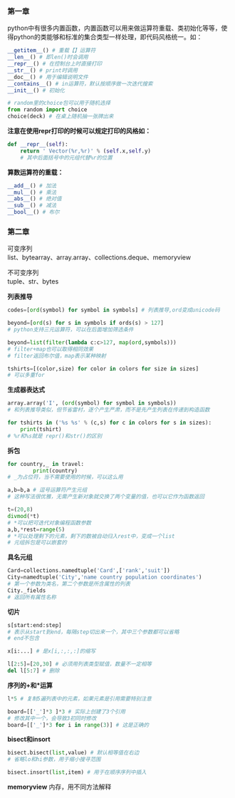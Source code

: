 ### 第一章
python中有很多内置函数，内置函数可以用来做运算符重载、类初始化等等，使得python的类能够和标准的集合类型一样处理，即代码风格统一。如：
```py
__getitem__() # 重载【】运算符
__len__() # 即len()时会调用
__repr__() # 在控制台上时直接打印
__str__() # print时调用
__doc__() # 用于编辑说明文件
__contains__() # in运算符，默认按顺序做一次迭代搜索
__init__() # 初始化

# random里的choice包可以用于随机选择
from random import choice
choice(deck) # 在桌上随机抽一张牌出来
```

**注意在使用repr打印的时候可以规定打印的风格如：**
```py
def __repr__(self):
    return ' Vector(%r,%r)' % (self.x,self.y)
    # 其中后面括号中的元组代替%r的位置
```

**算数运算符的重载：**
```py
__add__() # 加法
__mul__() # 乘法
__abs__() # 绝对值
__sub__() # 减法
__bool__() # 布尔
```

### 第二章
可变序列<br>
 list、bytearray、array.array、collections.deque、memoryview

不可变序列<br>
 tuple、str、bytes

**列表推导**
```py
codes=[ord(symbol) for symbol in symbols] # 列表推导,ord变成unicode码

beyond=[ord(s) for s in symbols if ords(s) > 127]
# python支持三元运算符，可以在后面增加筛选条件

beyond=list(filter(lambda c:c>127, map(ord,symbols)))
# filter+map也可以取得相同效果
# filter返回布尔值，map表示某种映射

tshirts=[(color,size) for color in colors for size in sizes]
# 可以多重for
```

**生成器表达式**
```py
array.array('I', (ord(symbol) for symbol in symbols))
# 和列表推导类似，但节省雷村，逐个产生严肃，而不是先产生列表在传递到构造函数

for tshirts in ('%s %s' % (c,s) for c in colors for s in sizes):
    print(tshirt)
# %r和%s就是 repr()和str()的区别
```

**拆包**
```py
for country,_ in travel:
        print(country)
# _为占位符，当不需要使用的时候，可以这么用

a,b=b,a # 逗号运算符产生元组
# 这种写法很优雅，无需产生新对象就交换了两个变量的值，也可以它作为函数返回

t=(20,8)
divmod(*t)
# *可以把可迭代对象编程函数参数
a,b,*rest=range(5)
# *可以处理剩下的元素，剩下的数被自动归入rest中，变成一个list
# 元组拆包是可以嵌套的
```

**具名元组**
```py
Card=collections.namedtuple('Card',['rank','suit'])
City=namedtuple('City','name country population coordinates')
# 第一个参数为类名，第二个参数是所含属性的列表
City._fields
# 返回所有属性名称
```

**切片**
```py
s[start:end:step]
# 表示从start到end，每隔step切出来一个，其中三个参数都可以省略
# end不包含

x[i:...] # 是x[i,:,:,:]的缩写

l[2:5]=[20,30] # 必须用列表类型赋值，数量不一定相等
del l[5:7] # 删除

```

**序列的+和*运算**
```py
l*5 # 复制5遍列表中的元素，如果元素是引用需要特别注意

board=[['_']*3 ]*3 # 实际上创建了3个引用
# 修改其中一个，会导致3初同时修改
board=[['_']*3 for i in range(3)] # 这是正确的
```

**bisect和insort**
```py
bisect.bisect(list,value) # 默认相等值在右边
# 省略lo和hi参数，用于缩小搜寻范围

bisect.insort(list,item) # 用于在顺序序列中插入
```

**memoryview**
内存，用不同方法解释
